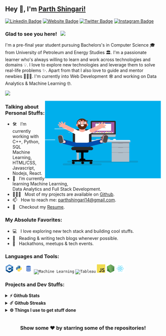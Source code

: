 ## Hey 👋, I'm [Parth Shingari!](https://github.com/parthshingari28)

[![Linkedin Badge](https://img.shields.io/badge/-LinkedIn-0e76a8?style=flat-square&logo=Linkedin&logoColor=white)](https://www.linkedin.com/in/parth-shingari-28ps2000/)
[![Website Badge](https://img.shields.io/badge/Website-3b5998?style=flat-square&logo=google-chrome&logoColor=white)](https://parthshingari28.github.io/)
[![Twitter Badge](https://img.shields.io/badge/-Twitter-00acee?style=flat-square&logo=Twitter&logoColor=white)](https://twitter.com/ParthShingari)
[![Instagram Badge](https://img.shields.io/badge/-Instagram-e4405f?style=flat-square&logo=Instagram&logoColor=white)](https://www.instagram.com/parth_shingari28/)

### Glad to see you here! &nbsp; ![](https://visitor-badge.glitch.me/badge?page_id=parthshingari28.parthshingari28&style=flat-square&color=0088cc)

I'm a pre-final year student pursuing Bachelors's in Computer Science 🎓 from University of Petroleum and Energy Studies 🏛. I'm a passionate learner who's always willing to learn and work across technologies and domains 💡. I love to explore new technologies and leverage them to solve real-life problems ✨. Apart from that I also love to guide and mentor newbies 👨🏻‍💻. I'm currently into Web Development 🕸️ and working on Data Analytics & Machine Learning 🤓.

[![](https://gitwar.herokuapp.com/badge?username=parthshingari28&label=Gitwar%20Profile%20Score&style=for-the-badge&color=0088cc)](https://gitwar.herokuapp.com/)

<img align="right" height="250" width="375" alt="" src="https://raw.githubusercontent.com/parthshingari28/parthshingari28/master/gifs/coder.gif" />

### Talking about Personal Stuffs:

- 🛠 &nbsp; I’m currently working with C++, Python, SQL <br />  Machine Learning, HTML/CSS, Javascript, Nodejs, React.
- 🚀 &nbsp; I’m currently learning Machine Learning, <br /> Data Analytics and Full Stack Development.
- 👨🏻‍💻 &nbsp; Most of my projects are available on [Github](https://github.com/parthshingari28).
- 📫 &nbsp; How to reach me: parthshingari14@gmail.com.
- 📝 &nbsp; Checkout my [Resume]().

### My Absolute Favorites:

- 💻 &nbsp; I love exploring new tech stack and building cool stuffs.
- 📰 &nbsp; Reading & writing tech blogs whenever possible.
- 🍕 &nbsp; Hackathons, meetups & tech events.

### Languages and Tools:

<code><img height="27" src="https://raw.githubusercontent.com/github/explore/80688e429a7d4ef2fca1e82350fe8e3517d3494d/topics/cpp/cpp.png" alt="cpp"></code>
<code><img height="27" src="https://raw.githubusercontent.com/github/explore/80688e429a7d4ef2fca1e82350fe8e3517d3494d/topics/python/python.png" alt="python"></code>
<code><img height="27" src="https://raw.githubusercontent.com/github/explore/80688e429a7d4ef2fca1e82350fe8e3517d3494d/topics/sql/sql.png" alt="sql"></code>
<code><img height="27" src="https://github.com/src-d/awesome-machine-learning-on-source-code/blob/master/img/awesome-machine-learning-artwork.png" alt="Machine Learning"></code>
<code><img height="27" src="https://avatars.githubusercontent.com/u/828667?s=200&v=4" alt="Tableau"></code>
<code><img height="27" src="https://raw.githubusercontent.com/github/explore/80688e429a7d4ef2fca1e82350fe8e3517d3494d/topics/javascript/javascript.png" alt="javascript"></code>
<code><img height="27" src="https://raw.githubusercontent.com/github/explore/80688e429a7d4ef2fca1e82350fe8e3517d3494d/topics/nodejs/nodejs.png" alt="nodejs"></code>
<code><img height="27" src="https://raw.githubusercontent.com/github/explore/80688e429a7d4ef2fca1e82350fe8e3517d3494d/topics/react/react.png" alt="react"></code>



<!--
<code><img height="25" src="https://raw.githubusercontent.com/github/explore/80688e429a7d4ef2fca1e82350fe8e3517d3494d/topics/sass/sass.png" alt="sass"></code>
-->

### Projects and Dev Stuffs:

<details>	
  <summary><b>⚡ Github Stats</b></summary>

<img height="180em" src="https://github-readme-stats.vercel.app/api?username=parthshingari28&show_icons=true&hide_border=true&&count_private=true&include_all_commits=true" />
<img height="180em" src="https://github-readme-stats.vercel.app/api/top-langs/?username=parthshingari28&exclude_repo=KNN-Image-Classification&show_icons=true&hide_border=true&layout=compact&langs_count=8"/>
</details>

<details>	
  <summary><b>☄️ Github Streaks</b></summary>

<img height="180em" src="https://github-readme-streak-stats.herokuapp.com/?user=parthshingari28&hide_border=true" />
</details>

 
<details>	
  <br />
  <summary><b>⚙️ Things I use to get stuff done</b></summary>
  	<ul>
  	    <li><b>OS:</b> Ubuntu 20.04, Windows10 </li>
	    <li><b>Laptop: </b> Lenovo G50 </li>
  	    <li><b>Browser: </b> Chrome Developer Edition</li>
	    <li><b>Code Editor:</b> VSCode, Anaconda.</li>
	    <li><b>To Stay Updated:</b> Dev.to, Medium, Linkedin and Twitter.</li>
	</ul>	
</details>

#

<div align="center">

### Show some ❤️ by starring some of the repositories!

</div>
